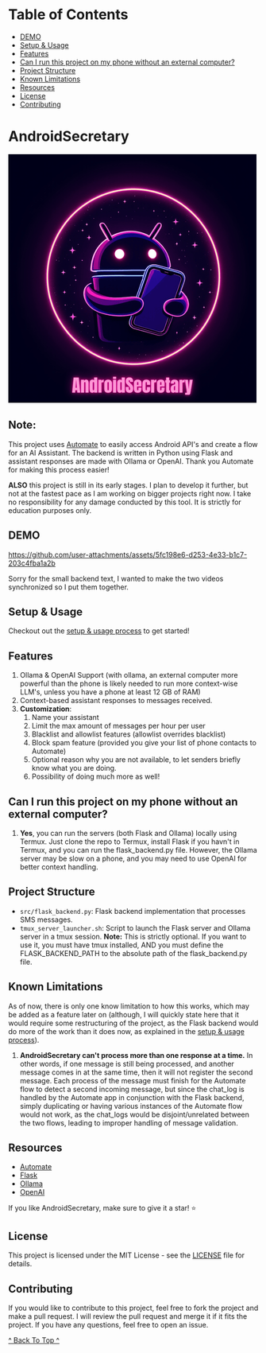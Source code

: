 <!-- omit in toc -->
# Table of Contents
- [DEMO](#demo)
- [Setup \& Usage](#setup--usage)
- [Features](#features)
- [Can I run this project on my phone without an external computer?](#can-i-run-this-project-on-my-phone-without-an-external-computer)
- [Project Structure](#project-structure)
- [Known Limitations](#known-limitations)
- [Resources](#resources)
- [License](#license)
- [Contributing](#contributing)

<!-- omit in toc -->
# AndroidSecretary 

![ASLogo](assets/ASLogo.png)
<!-- omit in toc -->
## **Note:** 
This project uses [Automate](https://llamalab.com/automate/) to easily access Android API's and create a flow for an AI Assistant. The backend is written in Python using Flask and assistant responses are made with Ollama or OpenAI. Thank you Automate for making this process easier!

**ALSO** this project is still in its early stages. I plan to develop it further, but not at the fastest pace as I am working on bigger projects right now. I take no responsibility for any damage conducted by this tool. It is strictly for education purposes only.

## DEMO

https://github.com/user-attachments/assets/5fc198e6-d253-4e33-b1c7-203c4fba1a2b

Sorry for the small backend text, I wanted to make the two videos synchronized so I put them together.

## Setup & Usage
Checkout out the [setup & usage process](SETUP.md) to get started!

## Features
1. Ollama & OpenAI Support (with ollama, an external computer more powerful than the phone is likely needed to run more context-wise LLM's, unless you have a phone at least 12 GB of RAM)
2. Context-based assistant responses to messages received.
3. **Customization**:
   1.  Name your assistant
   2.  Limit the max amount of messages per hour per user 
   3.  Blacklist and allowlist features (allowlist overrides blacklist)
   4.  Block spam feature (provided you give your list of phone contacts to Automate) 
   5.  Optional reason why you are not available, to let senders briefly know what you are doing.
   6.  Possibility of doing much more as well!

## Can I run this project on my phone without an external computer?
1. **Yes**, you can run the servers (both Flask and Ollama) locally using Termux. Just clone the repo to Termux, install Flask if you havn't in Termux, and you can run the flask_backend.py file. However, the Ollama server may be slow on a phone, and you may need to use OpenAI for better context handling.


## Project Structure

- `src/flask_backend.py`: Flask backend implementation that processes SMS messages.
- `tmux_server_launcher.sh`: Script to launch the Flask server and Ollama server in a tmux session. **Note:** This is strictly optional. If you want to use it, you must have tmux installed, AND you must define the FLASK_BACKEND_PATH to the absolute path of the flask_backend.py file.

## Known Limitations
As of now, there is only one know limitation to how this works, which may be added as a feature later on (although, I will quickly state here that it would require some restructuring of the project, as the Flask backend would do more of the work than it does now, as explained in the [setup & usage process](SETUP.md)).
1. **AndroidSecretary can't process more than one response at a time.** In other words, if one message is still being processed, and another message comes in at the same time, then it will not register the second message. Each process of the message must finish for the Automate flow to detect a second incoming message, but since the chat_log is handled by the Automate app in conjunction with the Flask backend, simply duplicating or having various instances of the Automate flow would not work, as the chat_logs would be disjoint/unrelated between the two flows, leading to improper handling of message validation.

## Resources
- [Automate](https://llamalab.com/automate/)
- [Flask](https://flask.palletsprojects.com/en/2.0.x/)
- [Ollama](https://ollama.ai/)
- [OpenAI](https://openai.com/)

If you like AndroidSecretary, make sure to give it a star! ⭐️

## License
This project is licensed under the MIT License - see the [LICENSE](LICENSE) file for details.

## Contributing
If you would like to contribute to this project, feel free to fork the project and make a pull request. I will review the pull request and merge it if it fits the project. If you have any questions, feel free to open an issue.

[^ Back To Top ^](#androidsecretary)
